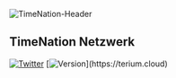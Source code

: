 ![TimeNation-Header](https://user-images.githubusercontent.com/71549276/179411250-4e0f9c47-e9e5-4342-9e9e-15a8178d6728.png)

## TimeNation Netzwerk

[![Twitter](https://img.shields.io/twitter/follow/teriumservice?color=%231DA1F2&logo=twitter&style=for-the-badge)](https://twitter.com/@teriumservice)
[![Version](https://img.shields.io/badge/Terium%20Version-V1.0--SNAPSHOT-(DON-'T-RELEASED)-informational?style=for-the-badge&logo=appveyor)](https://terium.cloud)
